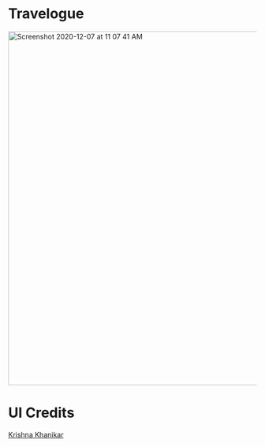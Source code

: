 # Travelogue
<img width="718" alt="Screenshot 2020-12-07 at 11 07 41 AM" src="https://user-images.githubusercontent.com/56252259/101313588-6ebe5680-387c-11eb-868d-d76f841985d3.png">

# UI Credits 
[
Krishna Khanikar](https://github.com/krishnakhanikar)
